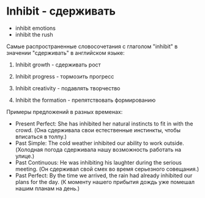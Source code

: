 # Inhibit - сдерживать

- inhibit emotions
- inhibit the rush

Самые распространенные словосочетания с глаголом "inhibit" в значении "сдерживать" в английском языке:

1. Inhibit growth - сдерживать рост

2. Inhibit progress - тормозить прогресс

3. Inhibit creativity - подавлять творчество

4. Inhibit the formation - препятствовать формированию

Примеры предложений в разных временах:

- Present Perfect: She has inhibited her natural instincts to fit in with the crowd. (Она сдерживала свои естественные инстинкты, чтобы вписаться в толпу.)
- Past Simple: The cold weather inhibited our ability to work outside. (Холодная погода сдерживала нашу возможность работать на улице.)
- Past Continuous: He was inhibiting his laughter during the serious meeting. (Он сдерживал свой смех во время серьезного совещания.)
- Past Perfect: By the time we arrived, the rain had already inhibited our plans for the day. (К моменту нашего прибытия дождь уже помешал нашим планам на день.)
